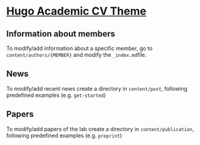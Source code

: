 # [Hugo Academic CV Theme](https://github.com/HugoBlox/theme-academic-cv)

## Information about members

To modify/add information about a specific member, go to `content/authors/{MEMBER}` and modify the `_index.md`file.

## News 

To modify/add recent news create a directory in `content/post`, following predefined examples (e.g. `get-started`)

## Papers

To modify/add papers of the lab create a directory in `content/publication`, following predefined examples (e.g. `preprint`)